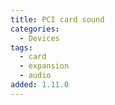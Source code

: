 ```yaml
---
title: PCI card sound
categories:
  - Devices
tags:
  - card
  - expansion
  - audio
added: 1.11.0
---
```

